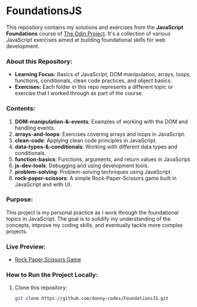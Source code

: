 # FoundationsJS

This repository contains my solutions and exercises from the **JavaScript Foundations** course of [The Odin Project](https://www.theodinproject.com/paths/foundations/courses/foundations#javascript-basics). It's a collection of various JavaScript exercises aimed at building foundational skills for web development.

### About this Repository:
- **Learning Focus:** Basics of JavaScript, DOM manipulation, arrays, loops, functions, conditionals, clean code practices, and object basics.
- **Exercises:** Each folder in this repo represents a different topic or exercise that I worked through as part of the course.

### Contents:
1. **DOM-manipulation-&-events**: Examples of working with the DOM and handling events.
2. **arrays-and-loops**: Exercises covering arrays and loops in JavaScript.
3. **clean-code**: Applying clean code principles in JavaScript.
4. **data-types-&-conditionals**: Working with different data types and conditionals.
5. **function-basics**: Functions, arguments, and return values in JavaScript.
6. **js-dev-tools**: Debugging and using development tools.
7. **problem-solving**: Problem-solving techniques using JavaScript.
8. **rock-paper-scissors**: A simple Rock-Paper-Scissors game built in JavaScript and with UI.

### Purpose:
This project is my personal practice as I work through the foundational topics in JavaScript. The goal is to solidify my understanding of the concepts, improve my coding skills, and eventually tackle more complex projects.

### Live Preview:
- [Rock Paper Scissors Game](https://danny-codes.github.io/FoundationsJS/)

### How to Run the Project Locally:
1. Clone this repository:
   ```bash
   git clone https://github.com/danny-codes/FoundationsJS.git
